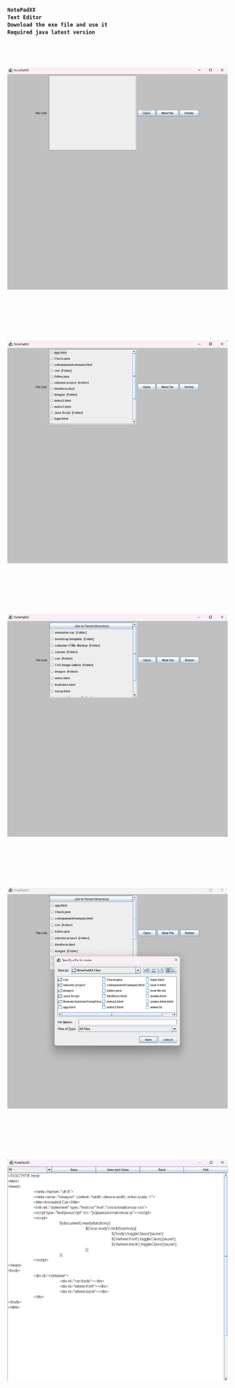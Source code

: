 **` NotePadXX `**<br>
**` Text Editor `**<br><a href="https://github.com/raghul-tech/TextEditor-app/tree/master/NotePadXX%20exe%20file"></a>
**`Download the exe file and use it`**<br>
**`Required java latest version`**<br>
<h1 align="center">
<br>
<a href="https://github.com/raghul-tech/NotePad-app.git"><img src="img/Emptyfile.png" alt="NotePad"></a>
</h1>
<br>
<h1 align="center">
<br>
<a href="https://github.com/raghul-tech/NotePad-app.git"><img src="img/Files.png" alt="NotePad"></a>
</h1>
<br>
<h1 align="center">
<br>
<a href="https://github.com/raghul-tech/NotePad-app.git"><img src="img/Folder.png" alt="NotePad"></a>
</h1>
<br>
<h1 align="center">
<br>
<a href="https://github.com/raghul-tech/NotePad-app.git"><img src="img/newfile.png" alt="NotePad"></a>
</h1>
<br>
<h1 align="center">
<br>
<a href="https://github.com/raghul-tech/NotePad-app.git"><img src="img/TextEditor.png" alt="NotePad"></a>
</h1>
<br>

